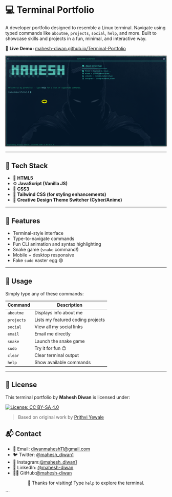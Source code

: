 # 💻 Terminal Portfolio

A developer portfolio designed to resemble a Linux terminal. Navigate using typed commands like `aboutme`, `projects`, `social`, `help`, and more. Built to showcase skills and projects in a fun, minimal, and interactive way.

🔗 **Live Demo:** [mahesh-diwan.github.io/Terminal-Portfolio](https://mahesh-diwan.github.io/Terminal-Portfolio)

![Terminal Preview](assets/banner1.png)

---

## 🚀 Tech Stack

- 🔧 **HTML5**
- ⚙️ **JavaScript (Vanilla JS)**
- 🎨 **CSS3**
- 🌈 **Tailwind CSS (for styling enhancements)**
- 🧠 **Creative Design Theme Switcher (Cyber/Anime)**

---

## 📂 Features

- Terminal-style interface
- Type-to-navigate commands
- Fun CLI animation and syntax highlighting
- Snake game (`snake` command!)
- Mobile + desktop responsive
- Fake `sudo` easter egg 😄

---

## 📜 Usage

Simply type any of these commands:

| Command      | Description                       |
|--------------|------------------------------------|
| `aboutme`    | Displays info about me             |
| `projects`   | Lists my featured coding projects  |
| `social`     | View all my social links           |
| `email`      | Email me directly                  |
| `snake`      | Launch the snake game              |
| `sudo`       | Try it for fun 😉                  |
| `clear`      | Clear terminal output              |
| `help`       | Show available commands            |

---

## 📄 License

This terminal portfolio by **Mahesh Diwan** is licensed under:

[![License: CC BY-SA 4.0](https://img.shields.io/badge/License-CC%20BY--SA%204.0-lightgrey.svg)](https://creativecommons.org/licenses/by-sa/4.0/)

> Based on original work by [Prithvi Yewale](https://github.com/cosmicwanderer7/portfolio)


## 📬 Contact
- 📧 Email: diwanmahesh11@gmail.com
- 🐦 Twitter: [@mahesh_diwan1](https://x.com/mahesh_diwan1)
- 📸 Instagram:[@mahesh_diwan1](https://instagram.com/mahesh_diwan1)
- 💼 LinkedIn: [@mahesh-diwan](https://linkedin.com/in/mahesh-diwan)
- 👨‍💻 GitHub:[@mahesh-diwan](https://github.com/mahesh-diwan)

<p align="center">🖤 Thanks for visiting! Type <code>help</code> to explore the terminal.</p> ```